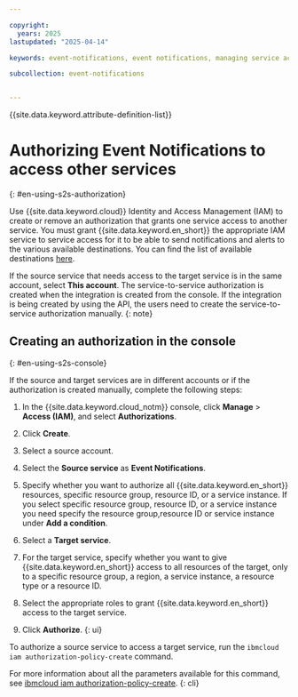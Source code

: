 ```yaml
---

copyright:
  years: 2025
lastupdated: "2025-04-14"

keywords: event-notifications, event notifications, managing service access, iam, account, authorizations, s2s

subcollection: event-notifications


---
```


{{site.data.keyword.attribute-definition-list}}


# Authorizing Event Notifications to access other services
{: #en-using-s2s-authorization}

Use {{site.data.keyword.cloud}} Identity and Access Management (IAM) to create or remove an authorization that grants one service access to another service. You must grant {{site.data.keyword.en_short}} the appropriate IAM service to service access for it to be able to send notifications and alerts to the various available destinations. You can find the list of available destinations [here](/docs/event-notifications?topic=event-notifications-en-destination).

If the source service that needs access to the target service is in the same account, select **This account**. The service-to-service authorization is created when the integration is created from the console. If the integration is being created by using the API, the users need to create the service-to-service authorization manually.
{: note}

## Creating an authorization in the console
{: #en-using-s2s-console}

If the source and target services are in different accounts or if the authorization is created manually, complete the following steps: 

1. In the {{site.data.keyword.cloud_notm}} console, click **Manage** > **Access (IAM)**, and select **Authorizations**.

1. Click **Create**.

1. Select a source account.

1. Select the **Source service** as **Event Notifications**.

1. Specify whether you want to authorize all {{site.data.keyword.en_short}} resources, specific resource group, resource ID, or a service instance. If you select specific resource group, resource ID, or a service instance you need specify the resource group,resource ID or service instance under **Add a condition**.

1. Select a **Target service**.

1. For the target service, specify whether you want to give {{site.data.keyword.en_short}} access to all resources of the target, only to a specific resource group, a region, a service instance, a resource type or a resource ID. 

1. Select the appropriate roles to grant {{site.data.keyword.en_short}} access to the target service.

1. Click **Authorize**.
{: ui}


To authorize a source service to access a target service, run the `ibmcloud iam authorization-policy-create` command.

For more information about all the parameters available for this command, see [ibmcloud iam authorization-policy-create](/docs/cli?topic=cli-ibmcloud_commands_iam#ibmcloud_iam_authorization_policy_create).
{: cli}
